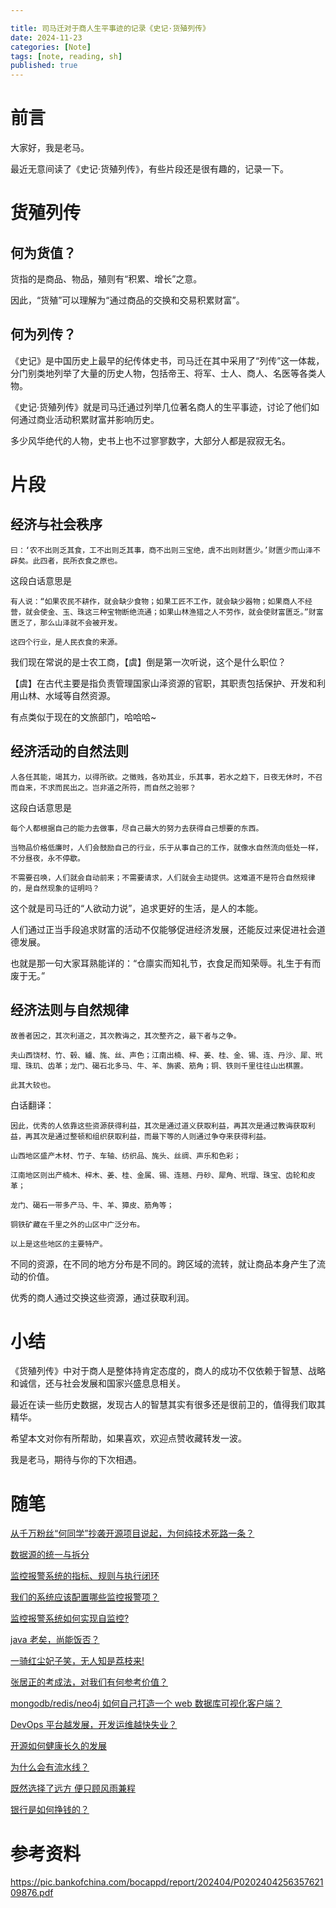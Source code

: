 ```yaml
---

title: 司马迁对于商人生平事迹的记录《史记·货殖列传》
date: 2024-11-23
categories: [Note]
tags: [note, reading, sh]
published: true
---
```


# 前言

大家好，我是老马。

最近无意间读了《史记·货殖列传》，有些片段还是很有趣的，记录一下。

# 货殖列传

## 何为货值？

货指的是商品、物品，殖则有“积累、增长”之意。

因此，“货殖”可以理解为“通过商品的交换和交易积累财富”。

## 何为列传？

《史记》是中国历史上最早的纪传体史书，司马迁在其中采用了“列传”这一体裁，分门别类地列举了大量的历史人物，包括帝王、将军、士人、商人、名医等各类人物。

《史记·货殖列传》就是司马迁通过列举几位著名商人的生平事迹，讨论了他们如何通过商业活动积累财富并影响历史。

多少风华绝代的人物，史书上也不过寥寥数字，大部分人都是寂寂无名。

# 片段

## 经济与社会秩序

```
曰：‘农不出则乏其食，工不出则乏其事，商不出则三宝绝，虞不出则财匮少。’财匮少而山泽不辟矣。此四者，民所衣食之原也。
```

这段白话意思是

```
有人说：“如果农民不耕作，就会缺少食物；如果工匠不工作，就会缺少器物；如果商人不经营，就会使金、玉、珠这三种宝物断绝流通；如果山林渔猎之人不劳作，就会使财富匮乏。”财富匮乏了，那么山泽就不会被开发。

这四个行业，是人民衣食的来源。
```

我们现在常说的是士农工商，【虞】倒是第一次听说，这个是什么职位？

【虞】在古代主要是指负责管理国家山泽资源的官职，其职责包括保护、开发和利用山林、水域等自然资源。

有点类似于现在的文旅部门，哈哈哈~

## 经济活动的自然法则

```
人各任其能，竭其力，以得所欲。之徵贱，各劝其业，乐其事，若水之趋下，日夜无休时，不召而自来，不求而民出之。岂非道之所符，而自然之验邪？
```

这段白话意思是

```
每个人都根据自己的能力去做事，尽自己最大的努力去获得自己想要的东西。

当物品价格低廉时，人们会鼓励自己的行业，乐于从事自己的工作，就像水自然流向低处一样，不分昼夜，永不停歇。

不需要召唤，人们就会自动前来；不需要请求，人们就会主动提供。这难道不是符合自然规律的，是自然现象的证明吗？
```

这个就是司马迁的“人欲动力说”，追求更好的生活，是人的本能。

人们通过正当手段追求财富的活动不仅能够促进经济发展，还能反过来促进社会道德发展。

也就是那一句大家耳熟能详的：“仓廪实而知礼节，衣食足而知荣辱。礼生于有而废于无。”

## 经济法则与自然规律

```
故善者因之，其次利道之，其次教诲之，其次整齐之，最下者与之争。

夫山西饶材、竹、毂、纑、旄、丝、声色；江南出楠、梓、姜、桂、金、锡、连、丹沙、犀、玳瑁、珠玑、齿革；龙门、碣石北多马、牛、羊、旃裘、筋角；铜、铁则千里往往山出棋置。

此其大较也。
```

白话翻译：

```
因此，优秀的人依靠这些资源获得利益，其次是通过道义获取利益，再其次是通过教诲获取利益，再其次是通过整顿和组织获取利益，而最下等的人则通过争夺来获得利益。

山西地区盛产木材、竹子、车轴、纺织品、旄头、丝绸、声乐和色彩；

江南地区则出产楠木、梓木、姜、桂、金属、锡、连翘、丹砂、犀角、玳瑁、珠宝、齿轮和皮革；

龙门、碣石一带多产马、牛、羊、獐皮、筋角等；

铜铁矿藏在千里之外的山区中广泛分布。

以上是这些地区的主要特产。
```

不同的资源，在不同的地方分布是不同的。跨区域的流转，就让商品本身产生了流动的价值。

优秀的商人通过交换这些资源，通过获取利润。

# 小结

《货殖列传》中对于商人是整体持肯定态度的，商人的成功不仅依赖于智慧、战略和诚信，还与社会发展和国家兴盛息息相关。

最近在读一些历史数据，发现古人的智慧其实有很多还是很前卫的，值得我们取其精华。

希望本文对你有所帮助，如果喜欢，欢迎点赞收藏转发一波。

我是老马，期待与你的下次相遇。

# 随笔

[从千万粉丝“何同学”抄袭开源项目说起，为何纯技术死路一条？](https://houbb.github.io/2024/11/22/note-02-he-tech)

[数据源的统一与拆分](https://houbb.github.io/2024/11/22/note-03-split-apache-calcite)

[监控报警系统的指标、规则与执行闭环](https://houbb.github.io/2024/11/22/note-04-indicator-rule-execute-mearurement)

[我们的系统应该配置哪些监控报警项？](https://houbb.github.io/2024/11/22/note-04-indicator-rule-items)

[监控报警系统如何实现自监控?](https://houbb.github.io/2024/11/22/note-04-indicator-rule-items-self-monitor)

[java 老矣，尚能饭否？](https://houbb.github.io/2024/11/22/note-05-is-java-so-old)

[一骑红尘妃子笑，无人知是荔枝来!](https://houbb.github.io/2024/11/22/note-06-lizhi)

[张居正的考成法，对我们有何参考价值？](https://houbb.github.io/2024/11/22/note-07-zhangjuzheng-kaochengfa)

[mongodb/redis/neo4j 如何自己打造一个 web 数据库可视化客户端？](https://houbb.github.io/2024/11/22/note-08-visual)

[DevOps 平台越发展，开发运维越快失业？](https://houbb.github.io/2024/11/22/note-09-devops-how-to-go)

[开源如何健康长久的发展](https://houbb.github.io/2024/11/22/note-10-opensource-way)

[为什么会有流水线？](https://houbb.github.io/2024/11/22/note-11-pipeline)

[既然选择了远方 便只顾风雨兼程](https://houbb.github.io/2024/11/22/note-12-positive-negative)

[银行是如何挣钱的？](https://houbb.github.io/2024/11/22/note-13-bank-profit)

# 参考资料

https://pic.bankofchina.com/bocappd/report/202404/P020240425635762109876.pdf

